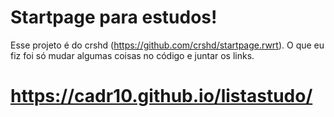 # Startpage para estudos!
Esse projeto é do crshd (https://github.com/crshd/startpage.rwrt). O que eu fiz foi só mudar algumas coisas no código e juntar os links.

# https://cadr10.github.io/listastudo/
